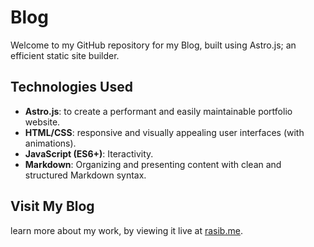 # Blog

Welcome to my GitHub repository for my Blog, built using Astro.js; an efficient static site builder.

## Technologies Used

- **Astro.js**: to create a performant and easily maintainable portfolio website.
- **HTML/CSS**: responsive and visually appealing user interfaces (with animations).
- **JavaScript (ES6+)**: Iteractivity.
- **Markdown**: Organizing and presenting content with clean and structured Markdown syntax.


## Visit My Blog

learn more about my work, by viewing it live at [rasib.me](https://rasib.me).
